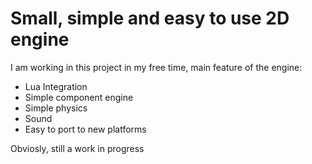 # Small, simple and easy to use 2D engine

I am working in this project in my free time, main feature of the engine:
* Lua Integration
* Simple component engine
* Simple physics
* Sound
* Easy to port to new platforms

Obviosly, still a work in progress
